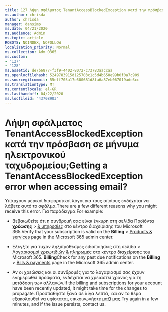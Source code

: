 ```yaml
---
title: 127 Λήψη σφάλματος TenantAccessBlockedException κατά την πρόσβαση σε μήνυμα ηλεκτρονικού ταχυδρομείου;
ms.author: chrisda
author: chrisda
manager: dansimp
ms.date: 04/21/2020
ms.audience: Admin
ms.topic: article
ROBOTS: NOINDEX, NOFOLLOW
localization_priority: Normal
ms.collection: Adm_O365
ms.custom:
- "127"
- "128"
ms.assetid: de7b6877-f3f9-4402-8072-c73783aaccaa
ms.openlocfilehash: 5249783915d125703c1c5d4b650e99b0f0a7c909
ms.sourcegitcommit: 55eff703a17e500681d8fa6a87eb067019ade3cc
ms.translationtype: MT
ms.contentlocale: el-GR
ms.lasthandoff: 04/22/2020
ms.locfileid: "43708903"
---
```

# <a name="getting-a-tenantaccessblockedexception-error-when-accessing-email"></a><span data-ttu-id="67c43-102">Λήψη σφάλματος TenantAccessBlockedException κατά την πρόσβαση σε μήνυμα ηλεκτρονικού ταχυδρομείου;</span><span class="sxs-lookup"><span data-stu-id="67c43-102">Getting a TenantAccessBlockedException error when accessing email?</span></span>

<span data-ttu-id="67c43-103">Υπάρχουν μερικοί διαφορετικοί λόγοι για τους οποίους ενδέχεται να λάβετε αυτό το σφάλμα.</span><span class="sxs-lookup"><span data-stu-id="67c43-103">There are a few different reasons why you might receive this error.</span></span> <span data-ttu-id="67c43-104">Για παράδειγμα:</span><span class="sxs-lookup"><span data-stu-id="67c43-104">For example:</span></span>

- <span data-ttu-id="67c43-105">Βεβαιωθείτε ότι η συνδρομή σας είναι έγκυρη στη σελίδα Προϊόντα **χρέωσης** \> [& υπηρεσίες](https://portal.office.com/adminportal/home#/subscriptions) στο κέντρο διαχείρισης του Microsoft 365.</span><span class="sxs-lookup"><span data-stu-id="67c43-105">Verify that your subscription is valid on the **Billing** \> [Products & services](https://portal.office.com/adminportal/home#/subscriptions) page in the Microsoft 365 admin center.</span></span>

- <span data-ttu-id="67c43-106">Ελέγξτε για τυχόν ληξιπρόθεσμες ειδοποιήσεις στη σελίδα \> [Λογαριασμοί χρεωτιδιών & πληρωμές](https://portal.office.com/adminportal/home#/billoverview) στο κέντρο διαχείρισης του Microsoft 365. **Billing**</span><span class="sxs-lookup"><span data-stu-id="67c43-106">Check for any past due notifications on the **Billing** \> [Bills & payments](https://portal.office.com/adminportal/home#/billoverview) page in the Microsoft 365 admin center.</span></span>

- <span data-ttu-id="67c43-107">Αν οι χρεώσεις και οι συνδρομές για το λογαριασμό σας έχουν ενημερωθεί πρόσφατα, ενδέχεται να χρειαστεί χρόνος για τη μετάδοση των αλλαγών.</span><span class="sxs-lookup"><span data-stu-id="67c43-107">If the billing and subscriptions for your account have been recently updated, it might take time for the changes to propagate.</span></span> <span data-ttu-id="67c43-108">Προσπαθήστε ξανά σε λίγα λεπτά, και αν το θέμα εξακολουθεί να υφίσταται, επικοινωνήστε μαζί μας.</span><span class="sxs-lookup"><span data-stu-id="67c43-108">Try again in a few minutes, and if the issue persists, contact us.</span></span>
